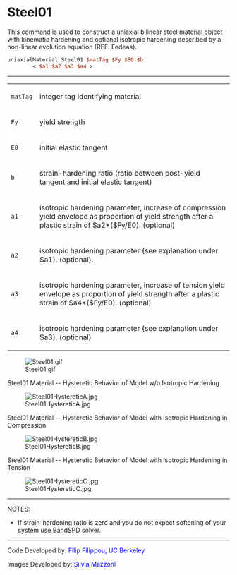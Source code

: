 # Steel01

<p>This command is used to construct a uniaxial bilinear steel material
object with kinematic hardening and optional isotropic hardening
described by a non-linear evolution equation (REF: Fedeas).</p>

```tcl
uniaxialMaterial Steel01 $matTag $Fy $E0 $b
        < $a1 $a2 $a3 $a4 >
```
<hr />
<table>
<tbody>
<tr class="odd">
<td><code class="parameter-table-variable">matTag</code></td>
<td><p>integer tag identifying material</p></td>
</tr>
<tr class="even">
<td><code class="parameter-table-variable">Fy</code></td>
<td><p>yield strength</p></td>
</tr>
<tr class="odd">
<td><code class="parameter-table-variable">E0</code></td>
<td><p>initial elastic tangent</p></td>
</tr>
<tr class="even">
<td><code class="parameter-table-variable">b</code></td>
<td><p>strain-hardening ratio (ratio between post-yield tangent and
initial elastic tangent)</p></td>
</tr>
<tr class="odd">
<td><p><code class="parameter-table-variable">a1</code></p></td>
<td><p>isotropic hardening parameter, increase of compression yield
envelope as proportion of yield strength after a plastic strain of
$a2*($Fy/E0). (optional)</p></td>
</tr>
<tr class="even">
<td><p><code class="parameter-table-variable">a2</code></p></td>
<td><p>isotropic hardening parameter (see explanation under $a1).
(optional).</p></td>
</tr>
<tr class="odd">
<td><p><code class="parameter-table-variable">a3</code></p></td>
<td><p>isotropic hardening parameter, increase of tension yield envelope
as proportion of yield strength after a plastic strain of $a4*($Fy/E0).
(optional)</p></td>
</tr>
<tr class="even">
<td><p><code class="parameter-table-variable">a4</code></p></td>
<td><p>isotropic hardening parameter (see explanation under $a3).
(optional)</p></td>
</tr>
</tbody>
</table>
<figure>
<img src="/OpenSeesRT/contrib/static/Steel01.gif" title="Steel01.gif" alt="Steel01.gif" />
<figcaption aria-hidden="true">Steel01.gif</figcaption>
</figure>
<p>Steel01 Material -- Hysteretic Behavior of Model w/o Isotropic
Hardening</p>
<figure>
<img src="/OpenSeesRT/contrib/static/Steel01HystereticA.jpg" title="Steel01HystereticA.jpg"
alt="Steel01HystereticA.jpg" />
<figcaption aria-hidden="true">Steel01HystereticA.jpg</figcaption>
</figure>
<p>Steel01 Material -- Hysteretic Behavior of Model with Isotropic
Hardening in Compression</p>
<figure>
<img src="/OpenSeesRT/contrib/static/Steel01HystereticB.jpg" title="Steel01HystereticB.jpg"
alt="Steel01HystereticB.jpg" />
<figcaption aria-hidden="true">Steel01HystereticB.jpg</figcaption>
</figure>
<p>Steel01 Material -- Hysteretic Behavior of Model with Isotropic
Hardening in Tension</p>
<figure>
<img src="/OpenSeesRT/contrib/static/Steel01HystereticC.jpg" title="Steel01HystereticC.jpg"
alt="Steel01HystereticC.jpg" />
<figcaption aria-hidden="true">Steel01HystereticC.jpg</figcaption>
</figure>
<hr />
<p>NOTES:</p>
<ul>
<li>If strain-hardening ratio is zero and you do not expect softening of
your system use BandSPD solver.</li>
</ul>
<hr />
<p>Code Developed by: <span style="color:blue"> Filip Filippou, UC
Berkeley </span></p>
<p>Images Developed by: <span style="color:blue"> Silvia Mazzoni
</span></p>
